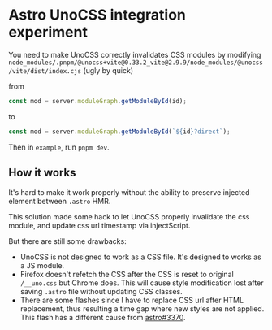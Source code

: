 # Astro UnoCSS integration experiment

You need to make UnoCSS correctly invalidates CSS modules by modifying `node_modules/.pnpm/@unocss+vite@0.33.2_vite@2.9.9/node_modules/@unocss/vite/dist/index.cjs` (ugly by quick)

from

```js
const mod = server.moduleGraph.getModuleById(id);
```

to 

```js
const mod = server.moduleGraph.getModuleById(`${id}?direct`);
```

Then in `example`, run `pnpm dev`.

## How it works

It's hard to make it work properly without the ability to preserve injected element between `.astro` HMR.

This solution made some hack to let UnoCSS properly invalidate the css module, and update css url timestamp via injectScript.

But there are still some drawbacks:
- UnoCSS is not designed to work as a CSS file. It's designed to works as a JS module.
- Firefox doesn't refetch the CSS after the CSS is reset to original `/__uno.css` but Chrome does. This will cause style modification lost after saving `.astro` file without updating CSS classes.
- There are some flashes since I have to replace CSS url after HTML replacement, thus resulting a time gap where new styles are not applied. This flash has a different cause from [astro#3370](https://github.com/withastro/astro/issues/3370).
